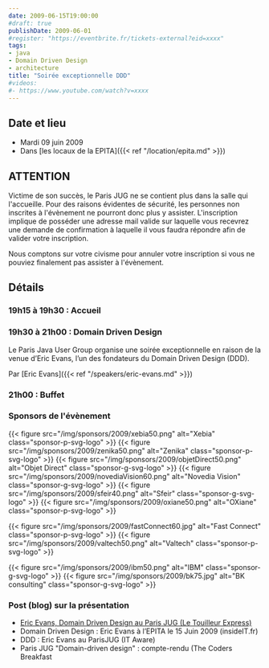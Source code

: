 ```yaml
---
date: 2009-06-15T19:00:00
#draft: true
publishDate: 2009-06-01
#register: "https://eventbrite.fr/tickets-external?eid=xxxx"
tags:
- java
- Domain Driven Design
- architecture
title: "Soirée exceptionnelle DDD"
#videos: 
#- https://www.youtube.com/watch?v=xxxx
---
```


## Date et lieu

* Mardi 09 juin 2009
* Dans [les locaux de la EPITA]({{< ref "/location/epita.md" >}})

## ATTENTION

Victime de son succès, le Paris JUG ne se contient plus dans la salle qui l'accueille. Pour des raisons évidentes de sécurité, les personnes non inscrites à l'évènement ne pourront donc plus y assister. L'inscription implique de posséder une adresse mail valide sur laquelle vous recevrez une demande de confirmation à laquelle il vous faudra répondre afin de valider votre inscription.

Nous comptons sur votre civisme pour annuler votre inscription si vous ne pouviez finalement pas assister à l'évènement.

## Détails

### 19h15 à 19h30 : Accueil

### 19h30 à 21h00 : Domain Driven Design

Le Paris Java User Group organise une soirée exceptionnelle en raison de la venue d’Eric Evans, l’un des fondateurs du Domain Driven Design (DDD).

Par [Eric Evans]({{< ref "/speakers/eric-evans.md" >}})

### 21h00 : Buffet

### Sponsors de l'évènement

{{< figure src="/img/sponsors/2009/xebia50.png" alt="Xebia" class="sponsor-p-svg-logo" >}}
{{< figure src="/img/sponsors/2009/zenika50.png" alt="Zenika" class="sponsor-p-svg-logo" >}}
{{< figure src="/img/sponsors/2009/objetDirect50.png" alt="Objet Direct" class="sponsor-g-svg-logo" >}}
{{< figure src="/img/sponsors/2009/novediaVision60.png" alt="Novedia Vision" class="sponsor-g-svg-logo" >}}
{{< figure src="/img/sponsors/2009/sfeir40.png" alt="Sfeir" class="sponsor-g-svg-logo" >}}
{{< figure src="/img/sponsors/2009/oxiane50.png" alt="OXiane" class="sponsor-p-svg-logo" >}}

{{< figure src="/img/sponsors/2009/fastConnect60.jpg" alt="Fast Connect" class="sponsor-p-svg-logo" >}}
{{< figure src="/img/sponsors/2009/valtech50.png" alt="Valtech" class="sponsor-p-svg-logo" >}}

{{< figure src="/img/sponsors/2009/ibm50.png" alt="IBM" class="sponsor-g-svg-logo" >}}
{{< figure src="/img/sponsors/2009/bk75.jpg" alt="BK consulting" class="sponsor-g-svg-logo" >}}

### Post (blog) sur la présentation

* [Eric Evans, Domain Driven Design au Paris JUG (Le Touilleur Express)](http://www.touilleur-express.fr/2009/06/16/eric-evans-domain-driven-design-au-paris-jug/)
* Domain Driven Design : Eric Evans à l’EPITA le 15 Juin 2009 (insideIT.fr)
* DDD : Eric Evans au ParisJUG (IT Aware)
* Paris JUG "Domain-driven design" : compte-rendu (The Coders Breakfast
